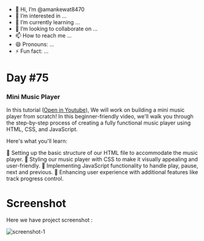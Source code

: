 - 👋 Hi, I’m @amankewat8470
- 👀 I’m interested in ...
- 🌱 I’m currently learning ...
- 💞️ I’m looking to collaborate on ...
- 📫 How to reach me ...
- 😄 Pronouns: ...
- ⚡ Fun fact: ...

<!---
amankewat8470/amankewat8470 is a ✨ special ✨ repository because its `README.md` (this file) appears on your GitHub profile.
You can click the Preview link to take a look at your changes.
--->
# Day #75

### Mini Music Player
In this tutorial ([Open in Youtube](https://youtu.be/SAzB_M2wpR0)), We will work on building a mini music player from scratch! In this beginner-friendly video, we'll walk you through the step-by-step process of creating a fully functional music player using HTML, CSS, and JavaScript.

Here's what you'll learn:

🔹 Setting up the basic structure of our HTML file to accommodate the music player.
🔹 Styling our music player with CSS to make it visually appealing and user-friendly.
🔹 Implementing JavaScript functionality to handle play, pause, next and previous.
🔹 Enhancing user experience with additional features like track progress control.

# Screenshot
Here we have project screenshot :

![screenshot-1](screenshot.jpg)

